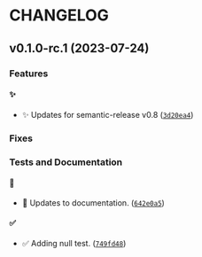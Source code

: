# CHANGELOG




## v0.1.0-rc.1 (2023-07-24)
### Features
#### :sparkles:

* :sparkles: Updates for semantic-release v0.8 ([`3d20ea4`](https://github.com/Westfall-io/windstorm/commit/3d20ea46e6ef721cf69e68ea61c74384dc7c3ab6))

### Fixes
### Tests and Documentation
#### :memo:

* :memo: Updates to documentation. ([`642e0a5`](https://github.com/Westfall-io/windstorm/commit/642e0a5001d8268eca5473060c440831e22f52e0))

#### :white_check_mark:

* :white_check_mark: Adding null test. ([`749fd48`](https://github.com/Westfall-io/windstorm/commit/749fd48a7b2d4f304bace4b7f17f1cc44d39c50f))
